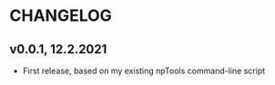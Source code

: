 # CHANGELOG

## v0.0.1, 12.2.2021
- First release, based on my existing npTools command-line script
